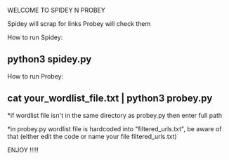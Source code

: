WELCOME TO SPIDEY N PROBEY 

Spidey will scrap for links
Probey will check them

How to run Spidey:

python3 spidey.py
-----------------------------------------------
How to run Probey:

cat your_wordlist_file.txt | python3 probey.py
-----------------------------------------------------
*if wordlist file isn't in the same directory as probey.py then enter full path

*in probey.py wordlist file is hardcoded into "filtered_urls.txt", be aware of that (either edit the code or name your file filtered_urls.txt)

ENJOY !!!!!
